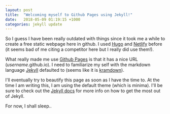 ```yaml
---
layout: post
title:  "Welcoming myself to Github Pages using Jekyll!"
date:   2018-05-09 01:19:15 +1000
categories: jekyll update
---
```

So I guess I have been really outdated with things since it took me a while to create a free static webpage here in github. I used [Hugo][hugo] and [Netlify][netlify] before (it seems bad of me citing a competitor here but I really did use them!).

What really made me use [Github Pages][github-pages] is that it has a nice URL (<i>username</i>.github.io). I need to familiarize my self with the markdown language [Jekyll][jekyll] defaulted to (seems like it is [kramdown][kramdown]).

I'll eventually try to beautify this page as soon as I have the time to. At the time I am writing this, I am using the default theme (which is minima). I'll be sure to check out the [Jekyll docs][jekyll-docs] for more info on how to get the most out of Jekyll.

For now, I shall sleep..

[jekyll-docs]: https://jekyllrb.com/docs/home
[kramdown]: https://kramdown.gettalong.org/index.html
[jekyll]: https://jekyllrb.com
[hugo]: https://gohugo.io
[netlify]: https://www.netlify.com
[github-pages]: https://pages.github.com
